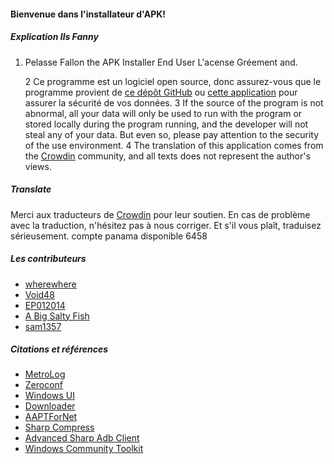 #### Bienvenue dans l'installateur d'APK!

##### Explication Ils Fanny
1. Pelasse Fallon the
APK Installer End User L'acense Gréement and.</li> 
   
   2 Ce programme est un logiciel open source, donc assurez-vous que le programme provient de [ce dépôt GitHub](https://github.com/Paving-Base/APK-Installer) ou [cette application](https://www.microsoft.com/store/apps/9P2JFQ43FPPG) pour assurer la sécurité de vos données.
3 If the source of the program is not abnormal, all your data will only be used to run with the program or stored locally during the program running, and the developer will not steal any of your data. But even so, please pay attention to the security of the use environment.
4 The translation of this application comes from the [Crowdin](https://crowdin.com/project/APKInstaller "Crowdin") community, and all texts does not represent the author's views.</ol> 



##### Translate

Merci aux traducteurs de [Crowdin](https://crowdin.com/project/APKInstaller "Crowdin") pour leur soutien. En cas de problème avec la traduction, n'hésitez pas à nous corriger. Et s'il vous plaît, traduisez sérieusement. compte panama disponible 6458



##### Les contributeurs

- [wherewhere](https://github.com/wherewhere)
- [Void48](https://github.com/Void48)
- [EP012014](https://github.com/EP012014)
- [A Big Salty Fish](https://github.com/bigsaltyfishes)
- [sam1357](https://github.com/sam1357)



##### Citations et références

- [MetroLog](https://github.com/roubachof/MetroLog "MetroLog")
- [Zeroconf](https://github.com/novotnyllc/Zeroconf "Zeroconf")
- [Windows UI](https://github.com/microsoft/microsoft-ui-xaml "Windows UI")
- [Downloader](https://github.com/bezzad/Downloader "Downloader")
- [AAPTForNet](https://github.com/canheo136/QuickLook.Plugin.ApkViewer "AAPTForNet")
- [Sharp Compress](https://github.com/adamhathcock/sharpcompress "Sharp Compress")
- [Advanced Sharp Adb Client](https://github.com/yungd1plomat/AdvancedSharpAdbClient "Advanced Sharp Adb Client")
- [Windows Community Toolkit](https://github.com/CommunityToolkit/WindowsCommunityToolkit "Windows Community Toolkit")